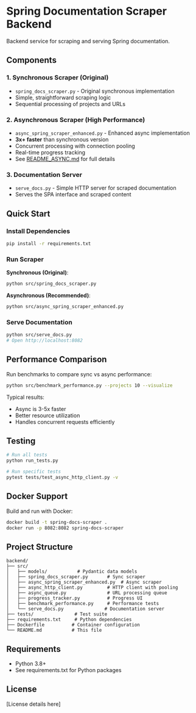 # Spring Documentation Scraper Backend

Backend service for scraping and serving Spring documentation.

## Components

### 1. Synchronous Scraper (Original)
- `spring_docs_scraper.py` - Original synchronous implementation
- Simple, straightforward scraping logic
- Sequential processing of projects and URLs

### 2. Asynchronous Scraper (High Performance)
- `async_spring_scraper_enhanced.py` - Enhanced async implementation  
- **3x+ faster** than synchronous version
- Concurrent processing with connection pooling
- Real-time progress tracking
- See [README_ASYNC.md](README_ASYNC.md) for full details

### 3. Documentation Server
- `serve_docs.py` - Simple HTTP server for scraped documentation
- Serves the SPA interface and scraped content

## Quick Start

### Install Dependencies
```bash
pip install -r requirements.txt
```

### Run Scraper

**Synchronous (Original)**:
```bash
python src/spring_docs_scraper.py
```

**Asynchronous (Recommended)**:
```bash
python src/async_spring_scraper_enhanced.py
```

### Serve Documentation
```bash
python src/serve_docs.py
# Open http://localhost:8082
```

## Performance Comparison

Run benchmarks to compare sync vs async performance:
```bash
python src/benchmark_performance.py --projects 10 --visualize
```

Typical results:
- Async is 3-5x faster
- Better resource utilization
- Handles concurrent requests efficiently

## Testing

```bash
# Run all tests
python run_tests.py

# Run specific tests
pytest tests/test_async_http_client.py -v
```

## Docker Support

Build and run with Docker:
```bash
docker build -t spring-docs-scraper .
docker run -p 8082:8082 spring-docs-scraper
```

## Project Structure

```
backend/
├── src/
│   ├── models/           # Pydantic data models
│   ├── spring_docs_scraper.py       # Sync scraper
│   ├── async_spring_scraper_enhanced.py  # Async scraper
│   ├── async_http_client.py         # HTTP client with pooling
│   ├── async_queue.py               # URL processing queue
│   ├── progress_tracker.py          # Progress UI
│   ├── benchmark_performance.py     # Performance tests
│   └── serve_docs.py               # Documentation server
├── tests/               # Test suite
├── requirements.txt     # Python dependencies
├── Dockerfile          # Container configuration
└── README.md           # This file
```

## Requirements

- Python 3.8+
- See requirements.txt for Python packages

## License

[License details here]